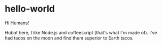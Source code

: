 # hello-world

Hi Humans!

Hubot here, I like Node.js and coffeescript (that's what I'm made of).
I've had tacos on the moon and find them superior to Earth tacos.
